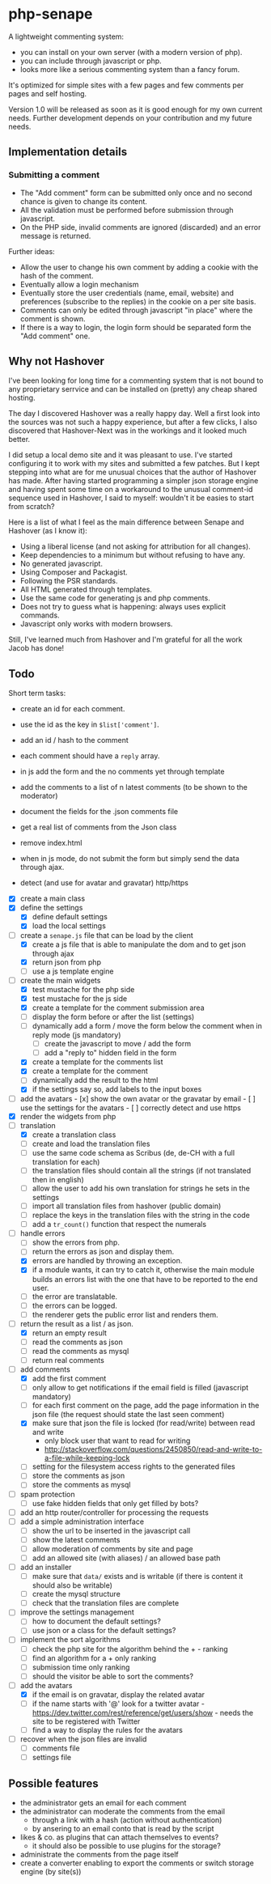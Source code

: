 # php-senape

A lightweight commenting system:

- you can install on your own server (with a modern version of php).
- you can include through javascript or php.
- looks more like a serious commenting system than a fancy forum.

It's optimized for simple sites with a few pages and few comments per pages and self hosting.

Version 1.0 will be released as soon as it is good enough for my own current needs. Further development depends on your contribution and my future needs.

## Implementation details

### Submitting a comment

- The "Add comment" form can be submitted only once and no second chance is given to change its content.
- All the validation must be performed before submission through javascript.
- On the PHP side, invalid comments are ignored (discarded) and an error message is returned.

Further ideas:

- Allow the user to change his own comment by adding a cookie with the hash of the comment.
- Eventually allow a login mechanism
- Eventually store the user credentials (name, email, website) and preferences (subscribe to the replies) in the cookie on a per site basis.
- Comments can only be edited through javascript "in place" where the comment is shown.
- If there is a way to login, the login form should be separated form the "Add comment" one.

## Why not Hashover

I've been looking for long time for a commenting system that is not bound to any proprietary serrvice and can be installed on (pretty) any cheap shared hosting.

The day I discovered Hashover was a really happy day. Well a first look into the sources was not such a happy experience, but after a few clicks, I also discovered that Hashover-Next was in the workings and it looked much better.

I did setup a local demo site and it was pleasant to use. I've started configuring it to work with my sites and submitted a few patches. But I kept stepping into what are for me unusual choices that the author of Hashover has made. After having started programming a simpler json storage engine and having spent some time on a workaround to the unusual comment-id sequence used in Hashover, I said to myself: wouldn't it be easies to start from scratch?

Here is a list of what I feel as the main difference between Senape and Hashover (as I know it):

- Using a liberal license (and not asking for attribution for all changes).
- Keep dependencies to a minimum but without refusing to have any.
- No generated javascript.
- Using Composer and Packagist.
- Following the PSR standards.
- All HTML generated through templates.
- Use the same code for generating js and php comments.
- Does not try to guess what is happening: always uses explicit commands.
- Javascript only works with modern browsers.

Still, I've learned much from Hashover and I'm grateful for all the work Jacob has done!

## Todo

Short term tasks:

- create an id for each comment.
- use the id as the key in `$list['comment']`.
- add an id / hash to the comment
- each comment should have a `reply` array.

- in js add the form and the no comments yet through template
- add the comments to a list of n latest comments (to be shown to the moderator)
- document the fields for the .json comments file
- get a real list of comments from the Json class
- remove index.html
- when in js mode, do not submit the form but simply send the data through ajax.
- detect (and use for avatar and gravatar) http/https

- [x] create a main class
- [x] define the settings
  - [x] define default settings
  - [x] load the local settings
- [ ] create a `senape.js` file that can be load by the client
  - [x] create a js file that is able to manipulate the dom and to get json through ajax
  - [x] return json from php
  - [ ] use a js template engine
- [ ] create the main widgets
    - [x] test mustache for the php side
    - [x] test mustache for the js side
    - [x] create a template for the comment submission area
    - [ ] display the form before or after the list (settings)
    - [ ] dynamically add a form / move the form below the comment when in reply mode (js mandatory)
      - [ ] create the javascript to move / add the form
      - [ ] add a "reply to" hidden field in the form
    - [x] create a template for the comments list
    - [x] create a template for the comment
    - [ ] dynamically add the result to the html
    - [x] if the settings say so, add labels to the input boxes
- [ ] add the avatars
      - [x] show the own avatar or the gravatar by email
      - [ ] use the settings for the avatars
      - [ ] correctly detect and use https
- [x] render the widgets from php
- [ ] translation
  - [x] create a translation class
  - [ ] create and load the translation files
  - [ ] use the same code schema as Scribus (de, de-CH with a full translation for each)
  - [ ] the translation files should contain all the strings (if not translated then in english)
  - [ ] allow the user to add his own translation for strings he sets in the settings
  - [ ] import all translation files from hashover (public domain)
  - [ ] replace the keys in the translation files with the string in the code
  - [ ] add a `tr_count()` function that respect the numerals
- [ ] handle errors
  - [ ] show the errors from php.
  - [ ] return the errors as json and display them.
  - [x] errors are handled by throwing an exception.
  - [x] if a module wants, it can try to catch it, otherwise the main module builds an errors list with the one that have to be reported to the end user.
  - [ ] the error are translatable.
  - [ ] the errors can be logged.
  - [ ] the renderer gets the public error list and renders them.
- [ ] return the result as a list / as json.
  - [x] return an empty result
  - [ ] read the comments as json
  - [ ] read the comments as mysql
  - [ ] return real comments
- [ ] add comments
  - [x] add the first comment
  - [ ] only allow to get notifications if the email field is filled (javascript mandatory)
  - [ ] for each first comment on the page, add the page information in the json file (the request should state the last seen comment)
  - [x] make sure that json the file is locked (for read/write) between read and write
    - only block user that want to read for writing
    - http://stackoverflow.com/questions/2450850/read-and-write-to-a-file-while-keeping-lock
  - [ ] setting for the filesystem access rights to the generated files
  - [ ] store the comments as json
  - [ ] store the comments as mysql
- [ ] spam protection
  - [ ] use fake hidden fields that only get filled by bots?
- [ ] add an http router/controller for processing the requests
- [ ] add a simple administration interface
  - [ ] show the url to be inserted in the javascript call
  - [ ] show the latest comments
  - [ ] allow moderation of comments by site and page
  - [ ] add an allowed site (with aliases) / an allowed base path
- [ ] add an installer
  - [ ] make sure that `data/` exists and is writable (if there is content it should also be writable)
  - [ ] create the mysql structure
  - [ ] check that the translation files are complete
- [ ] improve the settings management
  - [ ] how to document the default settings?
  - [ ] use json or a class for the default settings?
- [ ] implement the sort algorithms
  - [ ] check the php site for the algorithm behind the + - ranking
  - [ ] find an algorithm for a  + only ranking
  - [ ] submission time only ranking
  - [ ] should the visitor be able to sort the comments?
- [ ] add the avatars
  - [x] if the email is on gravatar, display the related avatar
  - [ ] if the name starts with '@' look for a twitter avatar
        - https://dev.twitter.com/rest/reference/get/users/show
        - needs the site to be registered with Twitter
  - [ ] find a way to display the rules for the avatars
- [ ] recover when the json files are invalid
  - [ ] comments file
  - [ ] settings file
## Possible features

- the administrator gets an email for each comment
- the administrator can moderate the comments from the email
  - through a link with a hash (action without authentication)
  - by ansering to an email conto that is read by the script
- likes & co. as plugins that can attach themselves to events?
  - it should also be possible to use plugins for the storage?
- administrate the comments from the page itself
- create a converter enabling to export the comments or switch storage engine (by site(s))
